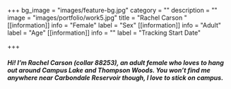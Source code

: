 +++
bg_image = "images/feature-bg.jpg"
category = ""
description = ""
image = "images/portfolio/work5.jpg"
title = "Rachel Carson "
[[information]]
info = "Female"
label = "Sex"
[[information]]
info = "Adult"
label = "Age"
[[information]]
info = ""
label = "Tracking Start Date"

+++
##### Hi! I’m Rachel Carson (collar 88253), an adult female who loves to hang out around Campus Lake and Thompson Woods. You won’t find me anywhere near Carbondale Reservoir though, I love to stick on campus.